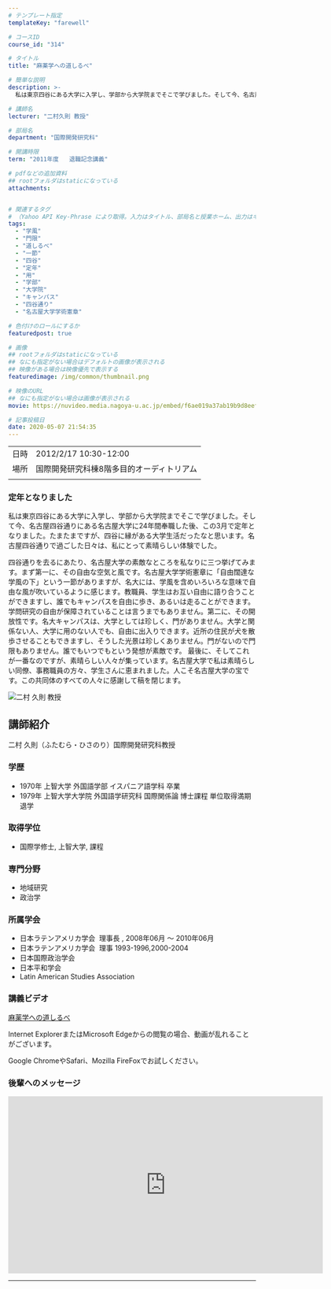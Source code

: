 ```yaml
---
# テンプレート指定
templateKey: "farewell"

# コースID
course_id: "314"

# タイトル
title: "麻薬学への道しるべ"

# 簡単な説明
description: >-
  私は東京四谷にある大学に入学し、学部から大学院までそこで学びました。そして今、名古屋四谷通りにある名古屋大学に24年間奉職した後、この3月で定年となりました。たまたまですが、四谷に縁がある大学生活だったなと思います。名古屋四谷通りで過ごした日々は、私にとって素晴らしい体験でした。 四谷通りを去るにあたり、名古屋大学の素敵なところを私なりに三つ挙げてみます。まず第一に、その自由な空気と風です ....

# 講師名
lecturer: "二村久則 教授"

# 部局名
department: "国際開発研究科"

# 開講時限
term: "2011年度	退職記念講義"

# pdfなどの追加資料
## rootフォルダはstaticになっている
attachments:


# 関連するタグ
# （Yahoo API Key-Phrase により取得。入力はタイトル、部局名と授業ホーム、出力はキーフレーズ（tags））
tags:
  - "学風"
  - "門限"
  - "道しるべ"
  - "一節"
  - "四谷"
  - "定年"
  - "用"
  - "学部"
  - "大学院"
  - "キャンパス"
  - "四谷通り"
  - "名古屋大学学術憲章"

# 色付けのロールにするか
featuredpost: true

# 画像
## rootフォルダはstaticになっている
## なにも指定がない場合はデフォルトの画像が表示される
## 映像がある場合は映像優先で表示する
featuredimage: /img/common/thumbnail.png

# 映像のURL
## なにも指定がない場合は画像が表示される
movie: https://nuvideo.media.nagoya-u.ac.jp/embed/f6ae019a37ab19b9d8eef5588abadadcbcccfc26

# 記事投稿日
date: 2020-05-07 21:54:35
---
```


|   |   |
|---|---|
| 日時 | 2012/2/17  10:30-12:00 |
| 場所 | 国際開発研究科棟8階多目的オーディトリアム |
|   |   |


### 定年となりました 

私は東京四谷にある大学に入学し、学部から大学院までそこで学びました。そして今、名古屋四谷通りにある名古屋大学に24年間奉職した後、この3月で定年となりました。たまたまですが、四谷に縁がある大学生活だったなと思います。名古屋四谷通りで過ごした日々は、私にとって素晴らしい体験でした。 

四谷通りを去るにあたり、名古屋大学の素敵なところを私なりに三つ挙げてみます。まず第一に、その自由な空気と風です。名古屋大学学術憲章に「自由闊達な学風の下」という一節がありますが、名大には、学風を含めいろいろな意味で自由な風が吹いているように感じます。教職員、学生はお互い自由に語り合うことができますし、誰でもキャンパスを自由に歩き、あるいは走ることができます。学問研究の自由が保障されていることは言うまでもありません。第二に、その開放性です。名大キャンパスは、大学としては珍しく、門がありません。大学と関係ない人、大学に用のない人でも、自由に出入りできます。近所の住民が犬を散歩させることもできますし、そうした光景は珍しくありません。門がないので門限もありません。誰でもいつでもという発想が素敵です。 最後に、そしてこれが一番なのですが、素晴らしい人々が集っています。名古屋大学で私は素晴らしい同僚、事務職員の方々、学生さんに恵まれました。人こそ名古屋大学の宝です。この共同体のすべての人々に感謝して稿を閉じます。


![二村 久則 教授](https://ocw.nagoya-u.jp/files/314/s_futamura.png)  

## 講師紹介

二村 久則（ふたむら・ひさのり）国際開発研究科教授 

### 学歴

  * 1970年 上智大学 外国語学部 イスパニア語学科 卒業
  * 1979年 上智大学大学院 外国語学研究科 国際関係論 博士課程 単位取得満期退学

### 取得学位

  * 国際学修士, 上智大学, 課程

### 専門分野

  * 地域研究
  * 政治学

### 所属学会

  * 日本ラテンアメリカ学会  理事長 , 2008年06月 〜 2010年06月
  * 日本ラテンアメリカ学会  理事 1993-1996,2000-2004
  * 日本国際政治学会
  * 日本平和学会
  * Latin American Studies Association


### 講義ビデオ

<a href="https://nuvideo.media.nagoya-u.ac.jp/embed/f6ae019a37ab19b9d8eef5588abadadcbcccfc26" target="blank">麻薬学への道しるべ</a>



Internet ExplorerまたはMicrosoft Edgeからの閲覧の場合、動画が乱れることがございます。


Google ChromeやSafari、Mozilla FireFoxでお試しください。

### 後輩へのメッセージ

<iframe src="https://nuvideo.media.nagoya-u.ac.jp/embed/8f31ad6f2ebf50ac2d502e3704b5801853e1d055" width="640" height="360" frameborder="0" allowfullscreen></iframe>


-----